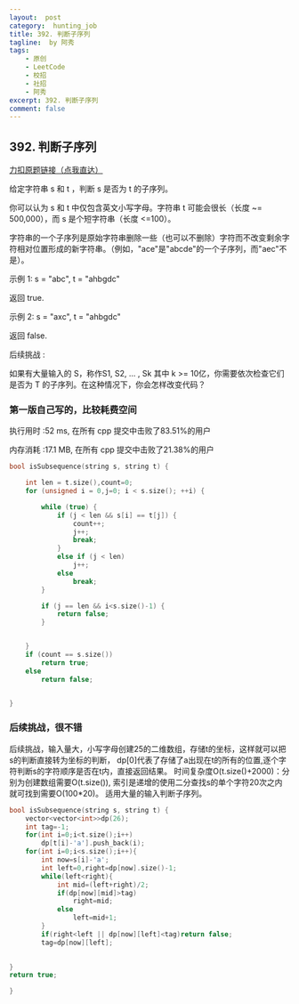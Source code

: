 ```yaml
---
layout:  post
category:  hunting_job
title: 392. 判断子序列
tagline:  by 阿秀
tags:
    - 原创
    - LeetCode
    - 校招
    - 社招
    - 阿秀
excerpt: 392. 判断子序列
comment: false
---
```






## 392. 判断子序列

[力扣原题链接（点我直达）](https://leetcode-cn.com/problems/is-subsequence/)



给定字符串 s 和 t ，判断 s 是否为 t 的子序列。

你可以认为 s 和 t 中仅包含英文小写字母。字符串 t 可能会很长（长度 ~= 500,000），而 s 是个短字符串（长度 <=100）。

字符串的一个子序列是原始字符串删除一些（也可以不删除）字符而不改变剩余字符相对位置形成的新字符串。（例如，"ace"是"abcde"的一个子序列，而"aec"不是）。

示例 1:
s = "abc", t = "ahbgdc"

返回 true.

示例 2:
s = "axc", t = "ahbgdc"

返回 false.

后续挑战 :

如果有大量输入的 S，称作S1, S2, ... , Sk 其中 k >= 10亿，你需要依次检查它们是否为 T 的子序列。在这种情况下，你会怎样改变代码？





### 第一版自己写的，比较耗费空间

执行用时 :52 ms, 在所有 cpp 提交中击败了83.51%的用户

内存消耗 :17.1 MB, 在所有 cpp 提交中击败了21.38%的用户



```c++
bool isSubsequence(string s, string t) {

	int len = t.size(),count=0;
	for (unsigned i = 0,j=0; i < s.size(); ++i) {

		while (true) {
			if (j < len && s[i] == t[j]) {
				count++;
				j++;
				break;
			}
			else if (j < len)
				j++;
			else
				break;
		}

		if (j == len && i<s.size()-1) {
			return false;
		}


	}
	if (count == s.size())
		return true;
	else
		return false;


}


```



### 后续挑战，很不错

后续挑战，输入量大，小写字母创建25的二维数组，存储t的坐标，这样就可以把s的判断直接转为坐标的判断，
dp[0]代表了存储了a出现在t的所有的位置,逐个字符判断s的字符顺序是否在t内，直接返回结果。
时间复杂度O(t.size()+2000)：分别为创建数组需要O(t.size()),
索引是递增的使用二分查找s的单个字符20次之内就可找到需要O(100*20)。
适用大量的输入判断子序列。



```c++
bool isSubsequence(string s, string t) {        
    vector<vector<int>>dp(26);
    int tag=-1;
    for(int i=0;i<t.size();i++)
        dp[t[i]-'a'].push_back(i);
    for(int i=0;i<s.size();i++){
        int now=s[i]-'a';
        int left=0,right=dp[now].size()-1;
        while(left<right){
            int mid=(left+right)/2;
            if(dp[now][mid]>tag)
                right=mid;
            else
                left=mid+1;
        }
        if(right<left || dp[now][left]<tag)return false;
        tag=dp[now][left];
    

}
return true;

}
```

